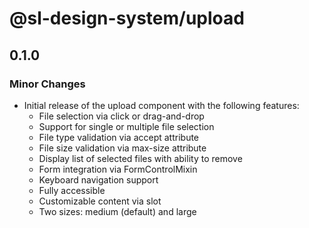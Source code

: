 # @sl-design-system/upload

## 0.1.0

### Minor Changes

- Initial release of the upload component with the following features:
  - File selection via click or drag-and-drop
  - Support for single or multiple file selection
  - File type validation via accept attribute
  - File size validation via max-size attribute
  - Display list of selected files with ability to remove
  - Form integration via FormControlMixin
  - Keyboard navigation support
  - Fully accessible
  - Customizable content via slot
  - Two sizes: medium (default) and large
